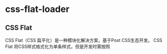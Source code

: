 # css-flat-loader

## CSS Flat

CSS Flat（CSS 扁平化）是一种模块化解决方案，基于Post CSS生态开发。
CSS Flat 将CSS样式格式化为单条样式，但是开发时需按照

